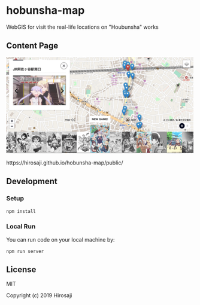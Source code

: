 # hobunsha-map

WebGIS for visit the real-life locations on "Houbunsha" works

## Content Page

<a href="https://hirosaji.github.io/hobunsha-map/public/"><img src="./public/img/OGimg.png" width="500px"></a>
<p>https://hirosaji.github.io/hobunsha-map/public/</p>

## Development

### Setup

```
npm install
```

### Local Run

You can run code on your local machine by:

```
npm run server
```

## License
MIT

Copyright (c) 2019 Hirosaji

